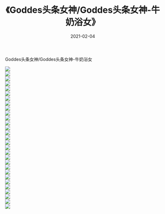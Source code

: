 ﻿---
layout: post
title:  《Goddes头条女神/Goddes头条女神-牛奶浴女》
date:   2021-02-04
img: http://pic.660000.xyz/1:/网络美图/2021/Goddes头条女神/Goddes头条女神-牛奶浴女/000.jpg
categories: [美女, 清纯, 唯美]
---

Goddes头条女神/Goddes头条女神-牛奶浴女

 ![](http://pic.660000.xyz/1:/网络美图/2021/Goddes头条女神/Goddes头条女神-牛奶浴女/001.jpg) <br>![](http://pic.660000.xyz/1:/网络美图/2021/Goddes头条女神/Goddes头条女神-牛奶浴女/002.jpg) <br>![](http://pic.660000.xyz/1:/网络美图/2021/Goddes头条女神/Goddes头条女神-牛奶浴女/003.jpg) <br>![](http://pic.660000.xyz/1:/网络美图/2021/Goddes头条女神/Goddes头条女神-牛奶浴女/004.jpg) <br>![](http://pic.660000.xyz/1:/网络美图/2021/Goddes头条女神/Goddes头条女神-牛奶浴女/005.jpg) <br>![](http://pic.660000.xyz/1:/网络美图/2021/Goddes头条女神/Goddes头条女神-牛奶浴女/006.jpg) <br>![](http://pic.660000.xyz/1:/网络美图/2021/Goddes头条女神/Goddes头条女神-牛奶浴女/007.jpg) <br>![](http://pic.660000.xyz/1:/网络美图/2021/Goddes头条女神/Goddes头条女神-牛奶浴女/008.jpg) <br>![](http://pic.660000.xyz/1:/网络美图/2021/Goddes头条女神/Goddes头条女神-牛奶浴女/009.jpg) <br>![](http://pic.660000.xyz/1:/网络美图/2021/Goddes头条女神/Goddes头条女神-牛奶浴女/010.jpg) <br>![](http://pic.660000.xyz/1:/网络美图/2021/Goddes头条女神/Goddes头条女神-牛奶浴女/011.jpg) <br>![](http://pic.660000.xyz/1:/网络美图/2021/Goddes头条女神/Goddes头条女神-牛奶浴女/012.jpg) <br>![](http://pic.660000.xyz/1:/网络美图/2021/Goddes头条女神/Goddes头条女神-牛奶浴女/013.jpg) <br>![](http://pic.660000.xyz/1:/网络美图/2021/Goddes头条女神/Goddes头条女神-牛奶浴女/014.jpg) <br>![](http://pic.660000.xyz/1:/网络美图/2021/Goddes头条女神/Goddes头条女神-牛奶浴女/015.jpg) <br>![](http://pic.660000.xyz/1:/网络美图/2021/Goddes头条女神/Goddes头条女神-牛奶浴女/016.jpg) <br>![](http://pic.660000.xyz/1:/网络美图/2021/Goddes头条女神/Goddes头条女神-牛奶浴女/017.jpg) <br>![](http://pic.660000.xyz/1:/网络美图/2021/Goddes头条女神/Goddes头条女神-牛奶浴女/018.jpg) <br>![](http://pic.660000.xyz/1:/网络美图/2021/Goddes头条女神/Goddes头条女神-牛奶浴女/019.jpg) <br>![](http://pic.660000.xyz/1:/网络美图/2021/Goddes头条女神/Goddes头条女神-牛奶浴女/020.jpg) <br>![](http://pic.660000.xyz/1:/网络美图/2021/Goddes头条女神/Goddes头条女神-牛奶浴女/021.jpg) <br>![](http://pic.660000.xyz/1:/网络美图/2021/Goddes头条女神/Goddes头条女神-牛奶浴女/022.jpg) <br>![](http://pic.660000.xyz/1:/网络美图/2021/Goddes头条女神/Goddes头条女神-牛奶浴女/023.jpg) <br>![](http://pic.660000.xyz/1:/网络美图/2021/Goddes头条女神/Goddes头条女神-牛奶浴女/024.jpg) <br>![](http://pic.660000.xyz/1:/网络美图/2021/Goddes头条女神/Goddes头条女神-牛奶浴女/025.jpg) <br>![](http://pic.660000.xyz/1:/网络美图/2021/Goddes头条女神/Goddes头条女神-牛奶浴女/026.jpg) <br>![](http://pic.660000.xyz/1:/网络美图/2021/Goddes头条女神/Goddes头条女神-牛奶浴女/027.jpg) <br>![](http://pic.660000.xyz/1:/网络美图/2021/Goddes头条女神/Goddes头条女神-牛奶浴女/028.jpg) <br>![](http://pic.660000.xyz/1:/网络美图/2021/Goddes头条女神/Goddes头条女神-牛奶浴女/029.jpg) <br>